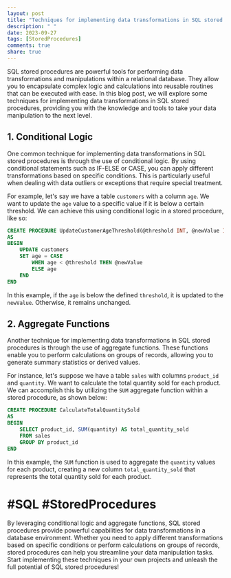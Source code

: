 ```yaml
---
layout: post
title: "Techniques for implementing data transformations in SQL stored procedures"
description: " "
date: 2023-09-27
tags: [StoredProcedures]
comments: true
share: true
---
```


SQL stored procedures are powerful tools for performing data transformations and manipulations within a relational database. They allow you to encapsulate complex logic and calculations into reusable routines that can be executed with ease. In this blog post, we will explore some techniques for implementing data transformations in SQL stored procedures, providing you with the knowledge and tools to take your data manipulation to the next level.

## 1. Conditional Logic

One common technique for implementing data transformations in SQL stored procedures is through the use of conditional logic. By using conditional statements such as IF-ELSE or CASE, you can apply different transformations based on specific conditions. This is particularly useful when dealing with data outliers or exceptions that require special treatment.

For example, let's say we have a table `customers` with a column `age`. We want to update the `age` value to a specific value if it is below a certain threshold. We can achieve this using conditional logic in a stored procedure, like so:

```sql
CREATE PROCEDURE UpdateCustomerAgeThreshold(@threshold INT, @newValue INT)
AS
BEGIN
    UPDATE customers
    SET age = CASE
        WHEN age < @threshold THEN @newValue
        ELSE age
    END
END
```

In this example, if the `age` is below the defined `threshold`, it is updated to the `newValue`. Otherwise, it remains unchanged.

## 2. Aggregate Functions

Another technique for implementing data transformations in SQL stored procedures is through the use of aggregate functions. These functions enable you to perform calculations on groups of records, allowing you to generate summary statistics or derived values.

For instance, let's suppose we have a table `sales` with columns `product_id` and `quantity`. We want to calculate the total quantity sold for each product. We can accomplish this by utilizing the `SUM` aggregate function within a stored procedure, as shown below:

```sql
CREATE PROCEDURE CalculateTotalQuantitySold
AS
BEGIN
    SELECT product_id, SUM(quantity) AS total_quantity_sold
    FROM sales
    GROUP BY product_id
END
```

In this example, the `SUM` function is used to aggregate the `quantity` values for each product, creating a new column `total_quantity_sold` that represents the total quantity sold for each product.

# #SQL #StoredProcedures

By leveraging conditional logic and aggregate functions, SQL stored procedures provide powerful capabilities for data transformations in a database environment. Whether you need to apply different transformations based on specific conditions or perform calculations on groups of records, stored procedures can help you streamline your data manipulation tasks. Start implementing these techniques in your own projects and unleash the full potential of SQL stored procedures!